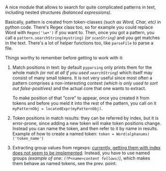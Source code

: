 A nice module that allows to search for quite complicated patterns in text, including nested structures *(balanced expressions)*.

Basically, pattern is created from token-classes *(such as Word, Char, etc)* in python code. There's Regex class too, so for example you could replace Word with `Regex('\w+')` if you want to. Then, once you got a pattern, you call a `pattern.searchString(mystring)` *(or `scanString`)* and you get matches in the text. There's a lot of helper functions too, like `parseFile` to parse a file.

Things worthy to remember before getting to work with it:

1. Match positions in text: by default `pyparsing` only prints them for the whole match *(or not at all if you used `searchString`)* which itself may consist of many small tokens. It is not very useful since most often a pattern comprises a non-interesting context *(which is only used to sort out false-positives)* and the actual core that one wants to extract.

   To make position of that "core" to appear, once you created it from tokens and before you meld it into the rest of the pattern, you call on it `myPatternObj = locatedExpr(myPatternObj)`.
2. Token positions in match results: they can be referred by index, but it is error-prone, since adding a new token will make token positions change. Instead you can name the token, and then refer to it by name in results. Example of how to create a named token: `token = Word(alphanums)('token_name')`
3. Extracting group values from regexps: [currently, getting them with index does not seem to be implemented](https://github.com/pyparsing/pyparsing/issues/252). Instead, you have to use named groups *(example of one: `(?P<name>content follows)`)*, which makes them behave as named tokens, see the prev. point.
